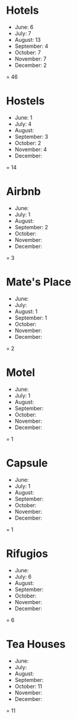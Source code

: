 # Hotels
- June: 6
- July: 7
- August: 13
- September: 4
- October: 7
- November: 7
- December: 2

= 46

# Hostels
- June: 1
- July: 4
- August: 
- September: 3
- October: 2
- November: 4
- December: 

= 14

# Airbnb
- June: 
- July: 1
- August: 
- September: 2
- October: 
- November: 
- December: 

= 3

#  Mate's Place
- June: 
- July: 
- August: 1
- September: 1
- October: 
- November: 
- December: 

= 2

# Motel
- June: 
- July: 1
- August: 
- September: 
- October: 
- November: 
- December: 

= 1

# Capsule 
- June: 
- July: 1
- August: 
- September: 
- October: 
- November: 
- December: 

= 1

# Rifugios
- June:  
- July: 6
- August:   
- September:  
- October:  
- November:  
- December:  

= 6

# Tea Houses
- June:  
- July:  
- August:   
- September:  
- October: 11
- November:  
- December:  

= 11